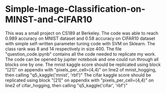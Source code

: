 # Simple-Image-Classification-on-MINST-and-CIFAR10
This was a small project on CS189 at Berkeley. The code was able to reach 0.989 accuracy on MNIST dataset and 0.58 accuracy on CIFAR10 dataset with simple self-written parameter tuning code with SVM on Sklearn. The class rank was 8 and 14 respectively in size 400.
The file "question_code.ipynb" contains all the code needed to replicate my work. The code can be opened by jupiter notebook and one could run through all blocks one by one. 
The mnist kaggle score should be replicated using block "[21]" on appendix with "pixels_per_cell=(4,4)" on line2 of mnist_hogging, then calling "q5_kaggle('mnist', 'rbf')"
The cifar kaggle score should be replicated using block "[21]" on appendix with "pixels_per_cell=(4,4)" on line2 of cifar_hogging, then calling "q5_kaggle('cifar', 'rbf')"
